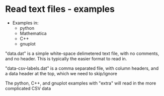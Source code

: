 # Read text files - examples

* Examples in:
  * python
  * Mathematica
  * C++
  * gnuplot

"data.dat" is a simple white-space delimetered text file, with no comments, and no header.
This is typically the easier format to read in.

"data-csv-labels.dat" is a comma separated file, with column headers, and a data header at the top, which we need to skip/ignore

The python, C++, and gnuplot examples with "extra" will read in the more complicated CSV data
